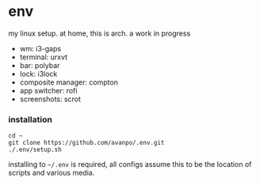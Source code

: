 # env

my linux setup. at home, this is arch. a work in progress

* wm: i3-gaps
* terminal: urxvt
* bar: polybar
* lock: i3lock
* composite manager: compton
* app switcher: rofi
* screenshots: scrot

### installation

```shell
cd ~
git clone https://github.com/avanpo/.env.git
./.env/setup.sh
```

installing to `~/.env` is required, all configs assume this to be the location of scripts and various media.
